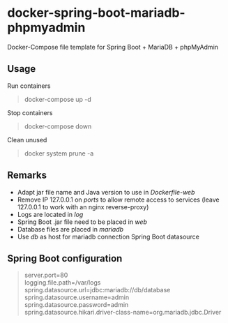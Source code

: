 # docker-spring-boot-mariadb-phpmyadmin
Docker-Compose file template for Spring Boot + MariaDB + phpMyAdmin
## Usage
Run containers
> docker-compose up -d

Stop containers
> docker-compose down


Clean unused
> docker system prune -a


## Remarks
- Adapt jar file name and Java version to use in *Dockerfile-web*
- Remove IP 127.0.0.1 on *ports* to allow remote access to services (leave 127.0.0.1 to work with an nginx reverse-proxy)
- Logs are located in *log*
- Spring Boot .jar file need to be placed in *web*
- Database files are placed in *mariadb*
- Use *db* as host for mariadb connection Spring Boot datasource

## Spring Boot configuration
> server.port=80<br>
> logging.file.path=/var/logs<br>
> spring.datasource.url=jdbc:mariadb://db/database<br>
> spring.datasource.username=admin<br>
> spring.datasource.password=admin<br>
> spring.datasource.hikari.driver-class-name=org.mariadb.jdbc.Driver<br>
